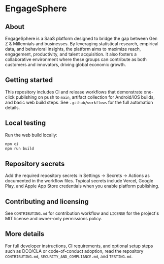# EngageSphere

About
-----

EngageSphere is a SaaS platform designed to bridge the gap between Gen Z &
Millennials and businesses. By leveraging statistical research, empirical data,
and behavioral insights, the platform aims to maximize reach, engagement,
productivity, and talent acquisition. It also fosters a collaborative environment
where these groups can contribute as both customers and innovators, driving
global economic growth.

Getting started
---------------

This repository includes CI and release workflows that demonstrate one-click
publishing on push to `main`, artifact collection for Android/iOS builds, and
basic web build steps. See `.github/workflows` for the full automation details.

Local testing
-------------

Run the web build locally:

```bash
npm ci
npm run build
```

Repository secrets
------------------

Add the required repository secrets in Settings → Secrets → Actions as
documented in the workflow files. Typical secrets include Vercel, Google Play,
and Apple App Store credentials when you enable platform publishing.

Contributing and licensing
--------------------------

See `CONTRIBUTING.md` for contribution workflow and `LICENSE` for the project's
MIT license and owner-only permissions policy.

More details
------------

For full developer instructions, CI requirements, and optional setup steps such
as DCO/CLA or code-of-conduct adoption, read the repository `CONTRIBUTING.md`,
`SECURITY_AND_COMPLIANCE.md`, and `TESTING.md`.

